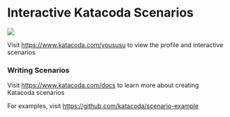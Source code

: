 # Interactive Katacoda Scenarios

[![](http://shields.katacoda.com/katacoda/yoususu/count.svg)](https://www.katacoda.com/yoususu "Get your profile on Katacoda.com")

Visit https://www.katacoda.com/yoususu to view the profile and interactive scenarios

### Writing Scenarios
Visit https://www.katacoda.com/docs to learn more about creating Katacoda scenarios

For examples, visit https://github.com/katacoda/scenario-example
